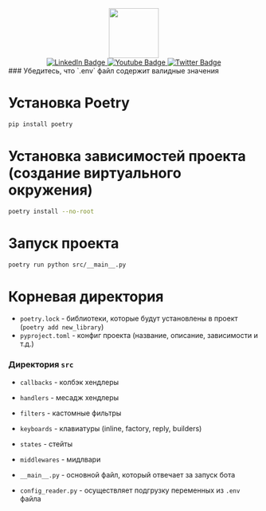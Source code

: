 
<div id="header" align="center">
  <img src="https://media.giphy.com/media/M9gbBd9nbDrOTu1Mqx/giphy.gif" width="100"/>
</div>
<div id="badges" align="center">
  <a href="your-linkedin-URL">
    <img src="https://img.shields.io/badge/LinkedIn-blue?style=for-the-badge&logo=linkedin&logoColor=white" alt="LinkedIn Badge"/>
  </a>
  <a href="your-youtube-URL">
    <img src="https://img.shields.io/badge/YouTube-red?style=for-the-badge&logo=youtube&logoColor=white" alt="Youtube Badge"/>
  </a>
  <a href="your-twitter-URL">
    <img src="https://img.shields.io/badge/Twitter-blue?style=for-the-badge&logo=twitter&logoColor=white" alt="Twitter Badge"/>
  </a>
</div>
### Убедитесь, что `.env` файл содержит валидные значения

# Установка Poetry
```bash
pip install poetry
```

# Установка зависимостей проекта (создание виртуального окружения)
```bash
poetry install --no-root
```

# Запуск проекта
```bash
poetry run python src/__main__.py
```

# Корневая директория
- `poetry.lock` - библиотеки, которые будут установлены в проект (`poetry add new_library`)
- `pyproject.toml` - конфиг проекта (название, описание, зависимости и т.д.)

### Директория `src`
- `callbacks` - колбэк хендлеры
- `handlers` - месадж хендлеры
- `filters` - кастомные фильтры
- `keyboards` - клавиатуры (inline, factory, reply, builders)
- `states` - стейты
- `middlewares` - мидлвари

- `__main__.py` - основной файл, который отвечает за запуск бота
- `config_reader.py` - осуществляет подгрузку переменных из `.env` файла

